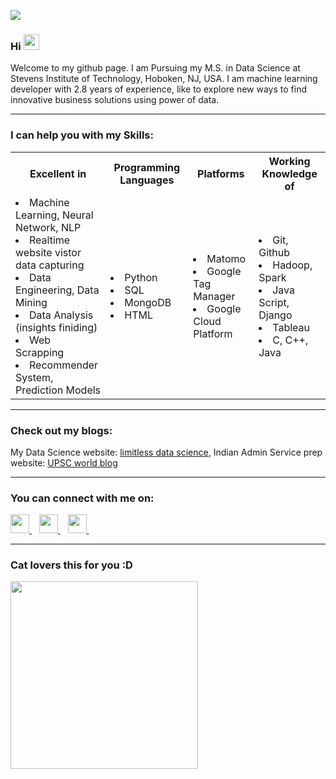 
<!---- Display count of visitors ---->
![](https://visitor-badge.glitch.me/badge?page_id=Yogeshnaik1190.Yogeshnaik1190)
<!--
**Yogeshnaik1190/Yogeshnaik1190** is a ✨ _special_ ✨ repository because its `README.md` (this file) appears on your GitHub profile.
-->
### Hi <img src="https://media.giphy.com/media/hvRJCLFzcasrR4ia7z/giphy.gif" width="25px">

<!--- Introduction ------>
Welcome to my github page. I am Pursuing my M.S. in Data Science at Stevens Institute of Technology, Hoboken, NJ, USA. I am machine learning developer with 2.8 years of experience, like to explore new ways to find innovative business solutions using power of data. 
<hr>

### I can help you with my Skills:

<table>
  <tr>
    <th>Excellent in</th>
    <th>Programming Languages</th>
    <th>Platforms</th>
    <th>Working Knowledge of</th>
  </tr>
  
  <tr>
    <td>
        <li>Machine Learning, Neural Network, NLP 
        <li>Realtime website vistor data capturing
        <li>Data Engineering, Data Mining
        <li>Data Analysis (insights finiding)
        <li>Web Scrapping 
        <li>Recommender System, Prediction Models
    </td>
    <td>
        <li>Python 
        <li>SQL
        <li>MongoDB
        <li>HTML 
    </td>
    <td>
        <li>Matomo 
        <li>Google Tag Manager
        <li>Google Cloud Platform
    </td>
     <td>
        <li>Git, Github
        <li>Hadoop, Spark 
        <li>Java Script, Django
        <li>Tableau 
        <li>C, C++, Java
    </td>
  </tr>
</table>

<hr>

### Check out my blogs:

My Data Science website: [limitless data science](https://limitlessdatascience.wordpress.com/), Indian Admin Service prep website: [UPSC world blog](https://upscbrigadeblog.wordpress.com/)
<hr>

### You can connect with me on:
<!-- Logos  --->
<div>
    <a href="https://www.linkedin.com/in/yogeshprofile">
      <img width="30px" src="https://raw.githubusercontent.com/peterthehan/peterthehan/master/assets/linkedin.svg" />
    </a>&nbsp;&nbsp;
    <a href="mailto: yogeshnaik1190@gmail.com">
        <img src="https://image.flaticon.com/icons/png/512/732/732200.png" width="30px">
    </a>&nbsp;&nbsp;
    <a href="https://github.com/Yogeshnaik1190">
        <img src="https://image.flaticon.com/icons/png/512/25/25657.png" width="30px">
    </a>&nbsp;&nbsp;
</div>

<!---------- --------------->
<hr>

### Cat lovers this for you :D
<img src="https://media.giphy.com/media/vFKqnCdLPNOKc/giphy.gif" width="300" height="300" />
